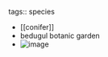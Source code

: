 tags:: species

- [[conifer]]
- bedugul botanic garden
- ![image](https://ipfs.io/ipfs/QmQVCnnqemap4Xv4V2WttNne4AC1NpTYRYTXm4GSh9YhfX)